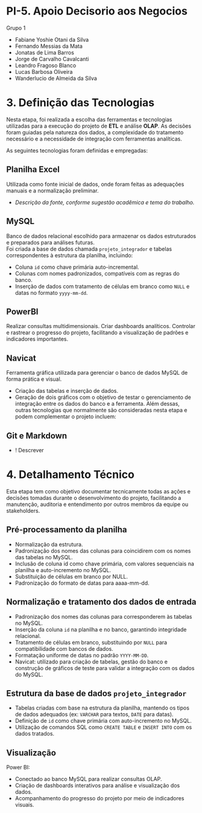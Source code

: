 # PI-5. Apoio Decisorio aos Negocios
Grupo 1
- Fabiane Yoshie Otani da Silva
- Fernando Messias da Mata
- Jonatas de Lima Barros
- Jorge de Carvalho Cavalcanti
- Leandro Fragoso Blanco
- Lucas Barbosa Oliveira
- Wanderlucio de Almeida da Silva


# 3. Definição das Tecnologias
Nesta etapa, foi realizada a escolha das ferramentas e tecnologias utilizadas para a execução do projeto de **ETL** e análise **OLAP**. As decisões foram guiadas pela natureza dos dados, a complexidade do tratamento necessário e a necessidade de integração com ferramentas analíticas.

As seguintes tecnologias foram definidas e empregadas:

## Planilha Excel
Utilizada como fonte inicial de dados, onde foram feitas as adequações manuais e a normalização preliminar.  
* *Descrição da fonte, conforme sugestão acadêmica e tema do trabalho.*

## MySQL
Banco de dados relacional escolhido para armazenar os dados estruturados e preparados para análises futuras.  
Foi criada a base de dados chamada `projeto_integrador` e tabelas correspondentes à estrutura da planilha, incluindo:
- Coluna `id` como chave primária auto-incremental.
- Colunas com nomes padronizados, compatíveis com as regras do banco.
- Inserção de dados com tratamento de células em branco como `NULL` e datas no formato `yyyy-mm-dd`.

## PowerBI
Realizar consultas multidimensionais.
Criar dashboards analíticos.
Controlar e rastrear o progresso do projeto, facilitando a visualização de padrões e indicadores importantes.

## Navicat
Ferramenta gráfica utilizada para gerenciar o banco de dados MySQL de forma prática e visual. 

- Criação das tabelas e inserção de dados.
- Geração de dois gráficos com o objetivo de testar o gerenciamento de integração entre os dados do banco e a ferramenta.
Além dessas, outras tecnologias que normalmente são consideradas nesta etapa e podem complementar o projeto incluem:

## Git e Markdown
- ! Descrever

# 4. Detalhamento Técnico
Esta etapa tem como objetivo documentar tecnicamente todas as ações e decisões tomadas durante o desenvolvimento do projeto, facilitando a manutenção, auditoria e entendimento por outros membros da equipe ou stakeholders.

## Pré-processamento da planilha
- Normalização da estrutura.
- Padronização dos nomes das colunas para coincidirem com os nomes das tabelas no MySQL.
- Inclusão de coluna id como chave primária, com valores sequenciais na planilha e auto-incremento no MySQL.
- Substituição de células em branco por NULL.
- Padronização do formato de datas para aaaa-mm-dd.

## Normalização e tratamento dos dados de entrada
- Padronização dos nomes das colunas para corresponderem às tabelas no MySQL.
- Inserção da coluna `id` na planilha e no banco, garantindo integridade relacional.
- Tratamento de células em branco, substituindo por `NULL` para compatibilidade com bancos de dados.
- Formatação uniforme de datas no padrão `YYYY-MM-DD`.
- Navicat: utilizado para criação de tabelas, gestão do banco e construção de gráficos de teste para validar a integração com os dados do MySQL.

## Estrutura da base de dados `projeto_integrador`
- Tabelas criadas com base na estrutura da planilha, mantendo os tipos de dados adequados (ex: `VARCHAR` para textos, `DATE` para datas).
- Definição de `id` como chave primária com auto-incremento no MySQL.
- Utilização de comandos SQL como `CREATE TABLE` e `INSERT INTO` com os dados tratados.

## Visualização
Power BI:
- Conectado ao banco MySQL para realizar consultas OLAP.
- Criação de dashboards interativos para análise e visualização dos dados.
- Acompanhamento do progresso do projeto por meio de indicadores visuais.
